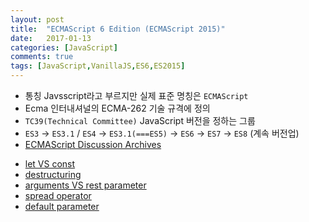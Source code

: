 ```yaml
---
layout: post
title:  "ECMAScript 6 Edition (ECMAScript 2015)"
date:   2017-01-13
categories: [JavaScript]
comments: true
tags: [JavaScript,VanillaJS,ES6,ES2015]
---
```


- 통칭 Javsscript라고 부르지만 실제 표준 명칭은 `ECMAScript`
- Ecma 인터내셔널의 ECMA-262 기술 규격에 정의
- `TC39(Technical Committee)` JavaScript 버전을 정하는 그룹
- `ES3` -> `ES3.1` / `ES4` -> `ES3.1(===ES5)` -> `ES6` -> `ES7` -> `ES8` (계속 버전업)
- [ECMAScript Discussion Archives](https://esdiscuss.org/)


<!--more-->

- [let VS const](https://rockquai.github.io/articles/2017-01/let-const)
- [destructuring](https://rockquai.github.io/articles/2017-01/Destructuring)
- [arguments VS rest parameter](https://rockquai.github.io/articles/2017-01/Arguments-RestParameter)
- [spread operator](https://rockquai.github.io/articles/2017-01/Spread-Operator)
- [default parameter](https://rockquai.github.io/articles/2017-01/Default-Parameter)